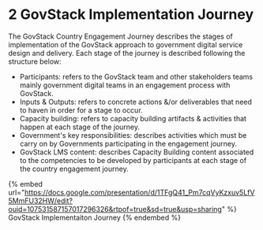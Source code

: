 # 2 GovStack Implementation Journey

The GovStack Country Engagement Journey describes the stages of implementation of the GovStack approach to government digital service design and delivery.  Each stage of the journey is described following the structure below:&#x20;

* Participants: refers to the GovStack team and other stakeholders teams mainly government digital teams in an engagement process with GovStack. &#x20;
* Inputs & Outputs: refers to concrete actions &/or deliverables that need to haven in order for a stage to occur. &#x20;
* Capacity building: refers to capacity building artifacts & activities that happen at each stage of the journey. &#x20;
* Government's key responsibilities: describes activities which must be carry on by Governments participating in the engagement journey. &#x20;
* GovStack LMS content: describes Capacity Building content associated to the competencies to be developed by participants at each stage of the country engagement journey. &#x20;

{% embed url="https://docs.google.com/presentation/d/1TFgQ41_Pm7cqVyKzxuv5LfV5MmFU32HW/edit?ouid=107531587157017296326&rtpof=true&sd=true&usp=sharing" %}
GovStack Implementaiton Journey
{% endembed %}
